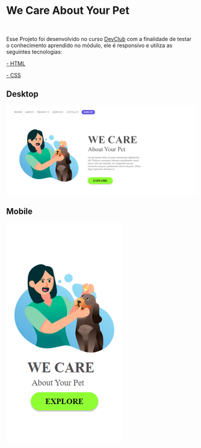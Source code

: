 <h1>We Care About Your Pet</h1>
<br>
<p>Esse Projeto foi desenvolvido no curso <a href="https://rodolfomori.com.br/devclub">DevClub</a> com a finalidade de testar o conhecimento aprendido no módulo, ele é responsivo e utiliza as seguintes tecnologias:</p>

<p><a href="https://github.com/WilsonCamini17/We-Care-Responsive/blob/main/index.html"> - HTML </p></a>
<p><a href="https://github.com/WilsonCamini17/We-Care-Responsive/blob/main/style.css"> - CSS </p></a>

<h2>Desktop</h2>
<img src="https://github.com/WilsonCamini17/We-Care-Responsive/blob/main/assets/We%20care.desktop.png" alt="imageproject"/>

<h2>Mobile</h2>
<img src="https://github.com/WilsonCamini17/We-Care-Responsive/blob/main/assets/We%20care.Mobile.png" alt="imageproject"/>
